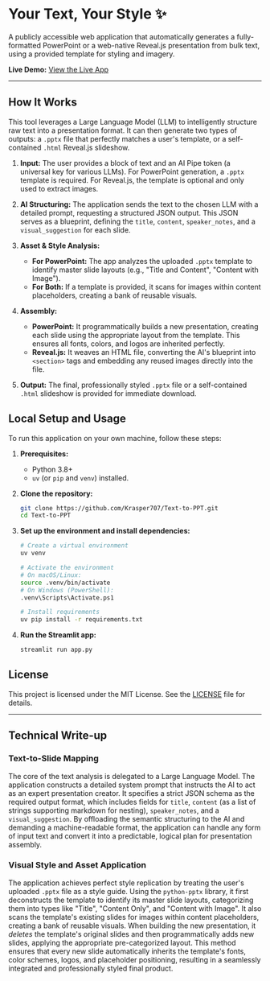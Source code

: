 # Your Text, Your Style ✨

A publicly accessible web application that automatically generates a fully-formatted PowerPoint or a web-native Reveal.js presentation from bulk text, using a provided template for styling and imagery.

**Live Demo:** [View the Live App](https://text-to-ppt.streamlit.app/)

---

## How It Works

This tool leverages a Large Language Model (LLM) to intelligently structure raw text into a presentation format. It can then generate two types of outputs: a `.pptx` file that perfectly matches a user's template, or a self-contained `.html` Reveal.js slideshow.

1.  **Input:** The user provides a block of text and an AI Pipe token (a universal key for various LLMs). For PowerPoint generation, a `.pptx` template is required. For Reveal.js, the template is optional and only used to extract images.

2.  **AI Structuring:** The application sends the text to the chosen LLM with a detailed prompt, requesting a structured JSON output. This JSON serves as a blueprint, defining the `title`, `content`, `speaker_notes`, and a `visual_suggestion` for each slide.

3.  **Asset & Style Analysis:**
    *   **For PowerPoint:** The app analyzes the uploaded `.pptx` template to identify master slide layouts (e.g., "Title and Content", "Content with Image").
    *   **For Both:** If a template is provided, it scans for images within content placeholders, creating a bank of reusable visuals.

4.  **Assembly:**
    *   **PowerPoint:** It programmatically builds a new presentation, creating each slide using the appropriate layout from the template. This ensures all fonts, colors, and logos are inherited perfectly.
    *   **Reveal.js:** It weaves an HTML file, converting the AI's blueprint into `<section>` tags and embedding any reused images directly into the file.

5.  **Output:** The final, professionally styled `.pptx` file or a self-contained `.html` slideshow is provided for immediate download.

## Local Setup and Usage

To run this application on your own machine, follow these steps:

1.  **Prerequisites:**
    *   Python 3.8+
    *   `uv` (or `pip` and `venv`) installed.

2.  **Clone the repository:**
    ```bash
    git clone https://github.com/Krasper707/Text-to-PPT.git
    cd Text-to-PPT
    ```

3.  **Set up the environment and install dependencies:**
    ```bash
    # Create a virtual environment
    uv venv

    # Activate the environment
    # On macOS/Linux:
    source .venv/bin/activate
    # On Windows (PowerShell):
    .venv\Scripts\Activate.ps1

    # Install requirements
    uv pip install -r requirements.txt
    ```

4.  **Run the Streamlit app:**
    ```bash
    streamlit run app.py
    ```

## License

This project is licensed under the MIT License. See the [LICENSE](LICENSE) file for details.

---

## Technical Write-up

### Text-to-Slide Mapping

The core of the text analysis is delegated to a Large Language Model. The application constructs a detailed system prompt that instructs the AI to act as an expert presentation creator. It specifies a strict JSON schema as the required output format, which includes fields for `title`, `content` (as a list of strings supporting markdown for nesting), `speaker_notes`, and a `visual_suggestion`. By offloading the semantic structuring to the AI and demanding a machine-readable format, the application can handle any form of input text and convert it into a predictable, logical plan for presentation assembly.

### Visual Style and Asset Application

The application achieves perfect style replication by treating the user's uploaded `.pptx` file as a style guide. Using the `python-pptx` library, it first deconstructs the template to identify its master slide layouts, categorizing them into types like "Title", "Content Only", and "Content with Image". It also scans the template's existing slides for images within content placeholders, creating a bank of reusable visuals. When building the new presentation, it *deletes* the template's original slides and then programmatically adds new slides, applying the appropriate pre-categorized layout. This method ensures that every new slide automatically inherits the template's fonts, color schemes, logos, and placeholder positioning, resulting in a seamlessly integrated and professionally styled final product.